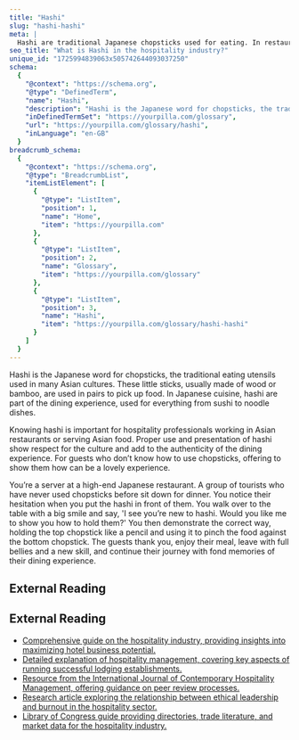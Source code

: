 ```yaml
---
title: "Hashi"
slug: "hashi-hashi"
meta: |
  Hashi are traditional Japanese chopsticks used for eating. In restaurants, offering hashi can enhance the dining experience, especially for guests who appreciate authentic Asian cuisine.
seo_title: "What is Hashi in the hospitality industry?"
unique_id: "1725994839063x505742644093037250"
schema:
  {
    "@context": "https://schema.org",
    "@type": "DefinedTerm",
    "name": "Hashi",
    "description": "Hashi is the Japanese word for chopsticks, the traditional eating utensils used in many Asian cultures that are usually made of wood or bamboo and used in pairs to pick up food.",
    "inDefinedTermSet": "https://yourpilla.com/glossary",
    "url": "https://yourpilla.com/glossary/hashi",
    "inLanguage": "en-GB"
  }
breadcrumb_schema:
  {
    "@context": "https://schema.org",
    "@type": "BreadcrumbList",
    "itemListElement": [
      {
        "@type": "ListItem",
        "position": 1,
        "name": "Home",
        "item": "https://yourpilla.com"
      },
      {
        "@type": "ListItem",
        "position": 2,
        "name": "Glossary",
        "item": "https://yourpilla.com/glossary"
      },
      {
        "@type": "ListItem",
        "position": 3,
        "name": "Hashi",
        "item": "https://yourpilla.com/glossary/hashi-hashi"
      }
    ]
  }
---
```


Hashi is the Japanese word for chopsticks, the traditional eating utensils used in many Asian cultures. These little sticks, usually made of wood or bamboo, are used in pairs to pick up food. In Japanese cuisine, hashi are part of the dining experience, used for everything from sushi to noodle dishes.

Knowing hashi is important for hospitality professionals working in Asian restaurants or serving Asian food. Proper use and presentation of hashi show respect for the culture and add to the authenticity of the dining experience. For guests who don’t know how to use chopsticks, offering to show them how can be a lovely experience.

You’re a server at a high-end Japanese restaurant. A group of tourists who have never used chopsticks before sit down for dinner. You notice their hesitation when you put the hashi in front of them. You walk over to the table with a big smile and say, 'I see you’re new to hashi. Would you like me to show you how to hold them?' You then demonstrate the correct way, holding the top chopstick like a pencil and using it to pinch the food against the bottom chopstick. The guests thank you, enjoy their meal, leave with full bellies and a new skill, and continue their journey with fond memories of their dining experience.

## External Reading



## External Reading

*   [Comprehensive guide on the hospitality industry, providing insights into maximizing hotel business potential.](https://www.siteminder.com/r/hospitality-industry/)
*   [Detailed explanation of hospitality management, covering key aspects of running successful lodging establishments.](https://www.canarytechnologies.com/hotel-terminology/hospitality-management)
*   [Resource from the International Journal of Contemporary Hospitality Management, offering guidance on peer review processes.](https://www.emeraldgrouppublishing.com/journal/ijchm)
*   [Research article exploring the relationship between ethical leadership and burnout in the hospitality sector.](https://pmc.ncbi.nlm.nih.gov/articles/PMC9597687/)
*   [Library of Congress guide providing directories, trade literature, and market data for the hospitality industry.](https://guides.loc.gov/hospitality-restaurants-hotels/current/industry-resources)